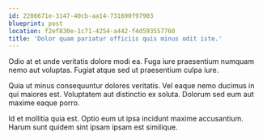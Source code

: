 ```yaml
---
id: 2206671e-3147-40cb-aa14-731690f97903
blueprint: post
location: f2ef830e-1c71-4254-a442-f4d593557760
title: 'Dolor quam pariatur officiis quis minus odit iste.'
---
```

Odio at et unde veritatis dolore modi ea. Fuga iure praesentium numquam nemo aut voluptas. Fugiat atque sed ut praesentium culpa iure.

Quia ut minus consequuntur dolores veritatis. Vel eaque nemo ducimus in qui maiores est. Voluptatem aut distinctio ex soluta. Dolorum sed eum aut maxime eaque porro.

Id et mollitia quia est. Optio eum ut ipsa incidunt maxime accusantium. Harum sunt quidem sint ipsam ipsam est similique.